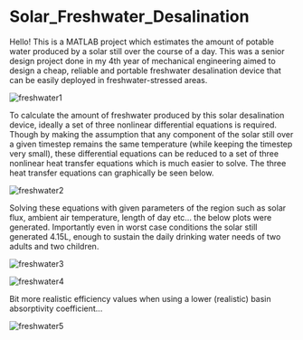 # Solar_Freshwater_Desalination
 
Hello! This is a MATLAB project which estimates the amount of potable water produced by a solar still over the course of a day. This was a senior design project done in my 4th year of mechanical engineering aimed to design a cheap, reliable and portable freshwater desalination device that can be easily deployed in freshwater-stressed areas.

![freshwater1](https://user-images.githubusercontent.com/80991754/123301203-66143180-d4e9-11eb-8220-4ddf6ce4430f.JPG)

To calculate the amount of freshwater produced by this solar desalination device, ideally a set of three nonlinear differential equations is required. Though by making the assumption that any component of the solar still over a given timestep remains the same temperature (while keeping the timestep very small), these differential equations can be reduced to a set of three nonlinear heat transfer equations which is much easier to solve. The three heat transfer equations can graphically be seen below.

![freshwater2](https://user-images.githubusercontent.com/80991754/123302611-e12a1780-d4ea-11eb-9f2a-bd4f7d1b0d31.JPG)

Solving these equations with given parameters of the region such as solar flux, ambient air temperature, length of day etc... the below plots were generated. Importantly even in worst case conditions the solar still generated 4.15L, enough to sustain the daily drinking water needs of two adults and two children.

![freshwater3](https://user-images.githubusercontent.com/80991754/123302793-0fa7f280-d4eb-11eb-9486-2cdbd0df55c2.JPG)

![freshwater4](https://user-images.githubusercontent.com/80991754/123302802-12a2e300-d4eb-11eb-97ee-54f93bd0aa31.JPG)

Bit more realistic efficiency values when using a lower (realistic) basin absorptivity coefficient...

![freshwater5](https://user-images.githubusercontent.com/80991754/123302814-18002d80-d4eb-11eb-8e8c-7abd13fa6d11.JPG)

